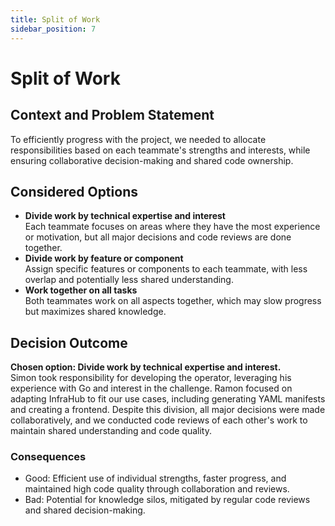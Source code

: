 ```yaml
---
title: Split of Work
sidebar_position: 7
---
```


# Split of Work

## Context and Problem Statement

To efficiently progress with the project, we needed to allocate responsibilities based on each teammate's strengths and interests, while ensuring collaborative decision-making and shared code ownership.

## Considered Options

* **Divide work by technical expertise and interest**  
    Each teammate focuses on areas where they have the most experience or motivation, but all major decisions and code reviews are done together.
* **Divide work by feature or component**  
    Assign specific features or components to each teammate, with less overlap and potentially less shared understanding.
* **Work together on all tasks**  
    Both teammates work on all aspects together, which may slow progress but maximizes shared knowledge.

## Decision Outcome

**Chosen option: Divide work by technical expertise and interest.**  
Simon took responsibility for developing the operator, leveraging his experience with Go and interest in the challenge. Ramon focused on adapting InfraHub to fit our use cases, including generating YAML manifests and creating a frontend. Despite this division, all major decisions were made collaboratively, and we conducted code reviews of each other's work to maintain shared understanding and code quality.

### Consequences

* Good: Efficient use of individual strengths, faster progress, and maintained high code quality through collaboration and reviews.
* Bad: Potential for knowledge silos, mitigated by regular code reviews and shared decision-making.